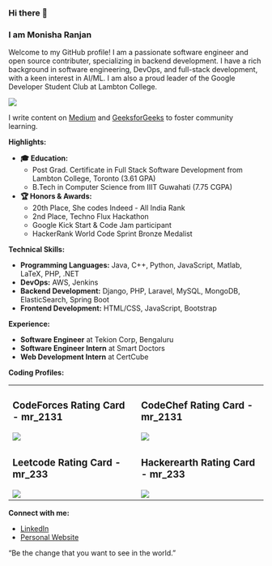 ### Hi there 👋
### I am Monisha Ranjan

Welcome to my GitHub profile! I am a passionate software engineer and open source contributer, specializing in backend development. I have a rich background in software engineering, DevOps, and full-stack development, with a keen interest in AI/ML. I am also a proud leader of the Google Developer Student Club at Lambton College.

<img src='https://github-readme-stats.vercel.app/api?username=scarlet2131&&show_icons=true&title_color=0000FF&icon_color=FFD700&text_color=000000&bg_color=FFFFFF'>

I write content on [Medium](https://medium.com/@ranjan.monisha233) and [GeeksforGeeks](https://www.geeksforgeeks.org/user/ranjanmonisha233/contributions/) to foster community learning.

**Highlights:**
- **🎓 Education:** 
  - Post Grad. Certificate in Full Stack Software Development from Lambton College, Toronto (3.61 GPA)
  - B.Tech in Computer Science from IIIT Guwahati (7.75 CGPA)
- **🏆 Honors & Awards:**
  - 20th Place, She codes Indeed - All India Rank
  - 2nd Place, Techno Flux Hackathon
  - Google Kick Start & Code Jam participant
  - HackerRank World Code Sprint Bronze Medalist

**Technical Skills:**
- **Programming Languages:** Java, C++, Python, JavaScript, Matlab, LaTeX, PHP, .NET
- **DevOps:** AWS, Jenkins
- **Backend Development:** Django, PHP, Laravel, MySQL, MongoDB, ElasticSearch, Spring Boot
- **Frontend Development:** HTML/CSS, JavaScript, Bootstrap

**Experience:**
- **Software Engineer** at Tekion Corp, Bengaluru
- **Software Engineer Intern** at Smart Doctors
- **Web Development Intern** at CertCube

**Coding Profiles:**
<table>
  <tr>
    <td>
      <h3>CodeForces Rating Card - mr_2131</h3>
      <img src='https://img.shields.io/badge/dynamic/json?url=https%3A%2F%2Fcodeforces.com%2Fapi%2Fuser.info%3Fhandles%3Dmr_2131&query=%24.result%5B0%5D.rating&logo=codeforces&label=Codeforces&color=green'>
    </td>
    <td>
      <h3>CodeChef Rating Card - mr_2131</h3>
      <img src='https://img.shields.io/badge/https%3A%2F%2Fimg.shields.io%2Fbadge%2Fany_text-1587-blue?logo=codechef&label=CodeChef'>
    </td>
  </tr>
  <tr>
    <td>
      <h3>Leetcode Rating Card - mr_233</h3>
      <img src='https://img.shields.io/badge/https%3A%2F%2Fimg.shields.io%2Fbadge%2Fany_text-1583-yellow?logo=leetcode&label=Leetcode'>
    </td>
    <td>
      <h3>Hackerearth Rating Card - mr_233</h3>
      <img src='https://img.shields.io/badge/https%3A%2F%2Fimg.shields.io%2Fbadge%2Fany_text-1514-red?logo=hackerearth&label=Hackerearth'>
    </td>
  </tr>
</table>

**Connect with me:**
- [LinkedIn](https://www.linkedin.com/in/monisharanjan)
- [Personal Website](https://scarlet2131.github.io)


“Be the change that you want to see in the world.”
